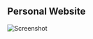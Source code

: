 ## Personal Website

![Screenshot](https://github.com/BrandowBuenos/PersonalWebsite/blob/master/Website/img/Screenshot.png)
